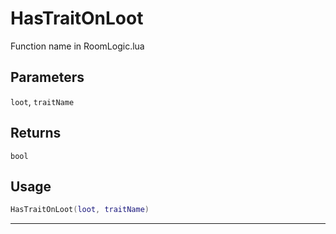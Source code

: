 # HasTraitOnLoot
Function name in RoomLogic.lua
## Parameters
`loot`, `traitName`
## Returns
`bool`
## Usage
```lua
HasTraitOnLoot(loot, traitName)
```
---
